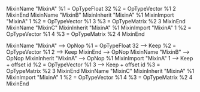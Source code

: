 MixinName "MixinA"
%1 = OpTypeFloat 32
%2 = OpTypeVector %1 2
MixinEnd
MixinName "MixinB"
MixinInherit "MixinA"
%1 MixinImport "MixinA" 1
%2 = OpTypeVector %1 3
%3 = OpTypeMatrix %2 3
MixinEnd
MixinName "MixinC"
MixinInherit "MixinA"
%1 MixinImport "MixinA" 1
%2 = OpTypeVector %1 4
%3 = OpTypeMatrix %2 4
MixinEnd



MixinName "MixinA"          --> OpNop
%1 = OpTypeFloat 32         --> Keep
%2 = OpTypeVector %1 2      --> Keep
MixinEnd                    --> OpNop
MixinName "MixinB"          --> OpNop
MixinInherit "MixinA"       --> OpNop
%1 MixinImport "MixinA" 1   --> Keep + offset id
%2 = OpTypeVector %1 3      --> Keep + offset id
%3 = OpTypeMatrix %2 3
MixinEnd
MixinName "MixinC"
MixinInherit "MixinA"
%1 MixinImport "MixinA" 1
%2 = OpTypeVector %1 4
%3 = OpTypeMatrix %2 4
MixinEnd